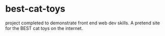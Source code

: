 # best-cat-toys
project completed to demonstrate front end web dev skills.
A pretend site for the BEST cat toys on the internet.
